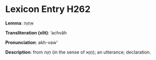 # Lexicon Entry H262

**Lemma**: אַחְוָה

**Transliteration (xlit)**: ʼachvâh

**Pronunciation**: akh-vaw'

**Description**:
from חָוָה (in the sense of חֲוָא); an utterance; declaration.
